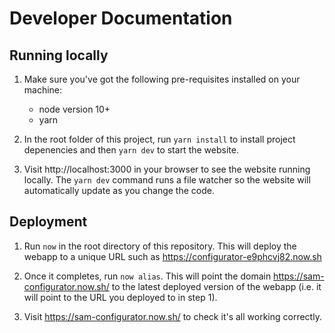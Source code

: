 # Developer Documentation

## Running locally

1. Make sure you've got the following pre-requisites installed on your machine:

    - node version 10+
    - yarn

2. In the root folder of this project, run `yarn install` to install project depenencies and then `yarn dev` to start the website.

3. Visit http://localhost:3000 in your browser to see the website running locally. The `yarn dev` command runs a file watcher so the website will automatically update as you change the code.

## Deployment

1. Run `now` in the root directory of this repository. This will deploy the webapp to a unique URL such as https://configurator-e9phcvj82.now.sh

2. Once it completes, run `now alias`. This will point the domain https://sam-configurator.now.sh/ to the latest deployed version of the webapp (i.e. it will point to the URL you deployed to in step 1).

3. Visit https://sam-configurator.now.sh/ to check it's all working correctly.
